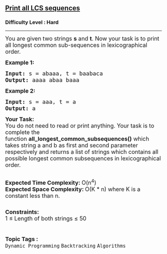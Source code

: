 <h2><a href="https://practice.geeksforgeeks.org/problems/print-all-lcs-sequences3413/1">Print all LCS sequences</a></h2><h3>Difficulty Level : Hard</h3><hr><div class="problems_problem_content__Xm_eO"><p><span style="font-size:18px">You are given two strings <strong>s</strong>&nbsp;and <strong>t</strong>. Now your task is to print all longest common sub-sequences in lexicographical order.</span></p>

<p><span style="font-size:18px"><strong>Example 1:</strong></span></p>

<pre><span style="font-size:18px"><strong>Input:</strong> s = abaaa, t = baabaca
<strong>Output: </strong>aaaa abaa baaa</span>
</pre>

<p><span style="font-size:18px"><strong>Example 2:</strong></span></p>

<pre><span style="font-size:18px"><strong>Input:</strong> s = aaa, t = a
<strong>Output: </strong>a</span>
</pre>

<p><span style="font-size:18px"><strong>Your Task:</strong><br>
You do not need to read or print anything. Your task is to complete the function&nbsp;<strong>all_longest_common_subsequences()</strong>&nbsp;which takes string a and b as first and second parameter respectively and returns a list of strings which contains all possible longest common subsequences in lexicographical order.</span><br>
&nbsp;</p>

<p><span style="font-size:18px"><strong>Expected Time Complexity:&nbsp;</strong>O(n<sup>4</sup>)<br>
<strong>Expected Space Complexity:&nbsp;</strong>O(K * n) where K is a constant less than n.</span><br>
&nbsp;</p>

<p><span style="font-size:18px"><strong>Constraints:</strong><br>
1 ≤ Length of both strings ≤ 50</span></p>
</div><br><p><span style=font-size:18px><strong>Topic Tags : </strong><br><code>Dynamic Programming</code>&nbsp;<code>Backtracking</code>&nbsp;<code>Algorithms</code>&nbsp;